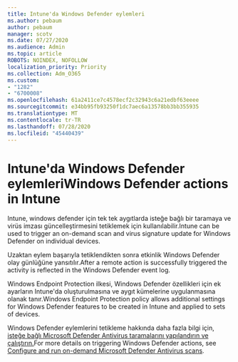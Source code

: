 ```yaml
---
title: Intune'da Windows Defender eylemleri
ms.author: pebaum
author: pebaum
manager: scotv
ms.date: 07/27/2020
ms.audience: Admin
ms.topic: article
ROBOTS: NOINDEX, NOFOLLOW
localization_priority: Priority
ms.collection: Adm_O365
ms.custom:
- "1282"
- "6700008"
ms.openlocfilehash: 61a2411ce7c4578ecf2c32943c6a21edbf63eeee
ms.sourcegitcommit: e34bb95fb93250f1dc7aec6a13578bb3bb355935
ms.translationtype: MT
ms.contentlocale: tr-TR
ms.lasthandoff: 07/28/2020
ms.locfileid: "45440439"
---
```

# <a name="windows-defender-actions-in-intune"></a><span data-ttu-id="2c37a-102">Intune'da Windows Defender eylemleri</span><span class="sxs-lookup"><span data-stu-id="2c37a-102">Windows Defender actions in Intune</span></span>

<span data-ttu-id="2c37a-103">Intune, windows defender için tek tek aygıtlarda isteğe bağlı bir taramaya ve virüs imzası güncelleştirmesini tetiklemek için kullanılabilir.</span><span class="sxs-lookup"><span data-stu-id="2c37a-103">Intune can be used to trigger an on-demand scan and virus signature update for Windows Defender on individual devices.</span></span>

<span data-ttu-id="2c37a-104">Uzaktan eylem başarıyla tetiklendikten sonra etkinlik Windows Defender olay günlüğüne yansıtılır.</span><span class="sxs-lookup"><span data-stu-id="2c37a-104">After a remote action is successfully triggered the activity is reflected in the Windows Defender event log.</span></span>

<span data-ttu-id="2c37a-105">Windows Endpoint Protection ilkesi, Windows Defender özellikleri için ek ayarların Intune'da oluşturulmasına ve aygıt kümelerine uygulanmasına olanak tanır.</span><span class="sxs-lookup"><span data-stu-id="2c37a-105">Windows Endpoint Protection policy allows additional settings for Windows Defender features to be created in Intune and applied to sets of devices.</span></span>

<span data-ttu-id="2c37a-106">Windows Defender eylemlerini tetikleme hakkında daha fazla bilgi için, [isteğe bağlı Microsoft Defender Antivirus taramalarını yapılandırın ve çalıştırın.](https://docs.microsoft.com/windows/security/threat-protection/windows-defender-antivirus/run-scan-windows-defender-antivirus)</span><span class="sxs-lookup"><span data-stu-id="2c37a-106">For more details on triggering Windows Defender actions, see [Configure and run on-demand Microsoft Defender Antivirus scans](https://docs.microsoft.com/windows/security/threat-protection/windows-defender-antivirus/run-scan-windows-defender-antivirus).</span></span>